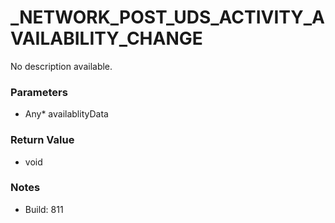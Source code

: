 # _NETWORK_POST_UDS_ACTIVITY_AVAILABILITY_CHANGE

No description available.

### Parameters
* Any* availablityData

### Return Value
* void

### Notes
* Build: 811

